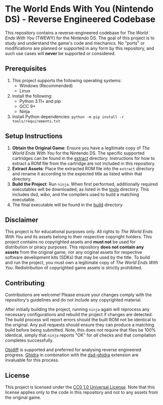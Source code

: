 # The World Ends With You (Nintendo DS) - Reverse Engineered Codebase

This repository contains a reverse-engineered codebase for *The World Ends With You* (TWEWY) for the Nintendo DS. The goal of this project is to study and understand the game's code and mechanics. No "ports" or modifications are planned or supported in any form by this repository, and such use cases will **never** be supported or considered.

## Prerequisites

1. This project supports the following operating systems:
    - Windows (Recommended)
    - Linux
2. Install the following:
    - Python 3.11+ and pip
    - GCC 9+
    - Ninja
3. Install Python dependencies: `python -m pip install -r tools/requirements.txt`

## Setup Instructions

1. **Obtain the Original Game**: Ensure you have a legitimate copy of *The World Ends With You* for the Nintendo DS. The specific supported cartridges can be found in the [extract](extract/README.md) directory. Instructions for how to extract a ROM file from the cartridge are not included in this repository.
2. **Extract Assets**: Place the extracted ROM file into the `extract` directory and rename it according to the expected title as listed within that directory.
3. **Build the Project**: Run `ninja`. When first performed, additionally required executables will be downloaded, as listed in the [tools](tools/download_tool.py) directory. This includes dsd, wibo, and the compilers used to build a matching executable.
4. The final executable will be found in the [build](build) directory.

## Disclaimer

This project is for educational purposes only. All rights to *The World Ends With You* and its assets belong to their respective copyright holders. This project contains no copyrighted assets and **must not** be used for distribution or piracy purposes. This repository **does not contain any assets** from the original game, nor any original assets for respective software development kits (SDKs) that may be used by the title. To build and run the project, you must own a legitimate copy of *The World Ends With You*. Redistribution of copyrighted game assets is strictly prohibited.

## Contributing

Contributions are welcome! Please ensure your changes comply with the repository's guidelines and do not include any copyrighted material.

After initially building the project, running `ninja` again will reprocess any necessary configurations and rebuild the project if changes are detected. The build process will report errors should the built ROM not be identical to the original. Any pull requests should ensure they can produce a matching build before being submitted. Note, this does not require that files be 100% identical, simply that `ninja` reports "OK" for *all* checks and that compilation completes successfully.

[Objdiff](https://github.com/encounter/objdiff) is supported and preferred for analysing reverse engineered progress. [Ghidra](https://github.com/NationalSecurityAgency/ghidra) in combination with the [dsd-ghidra](https://github.com/AetiasHax/dsd-ghidra) extension are invaluable for this process.

## License

This project is licensed under the [CC0 1.0 Universal License](LICENSE). Note that this license applies only to the code in this repository and not to any assets from the original game.
